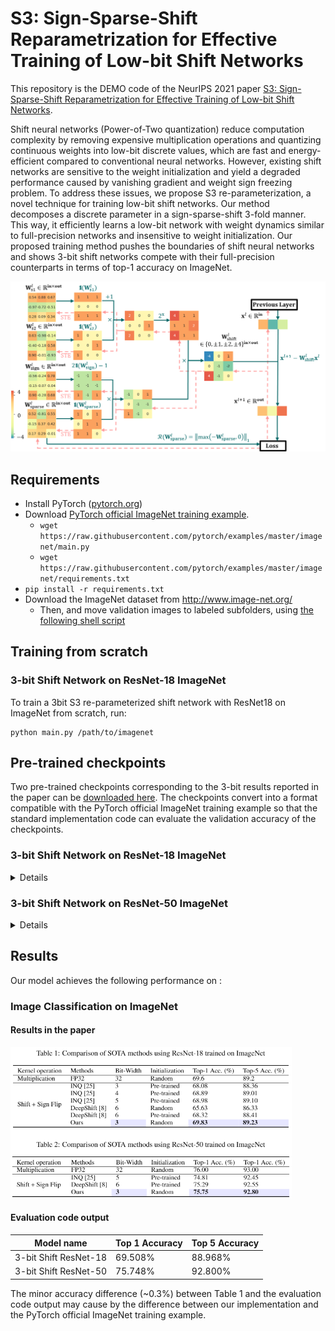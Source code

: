 # S3: Sign-Sparse-Shift Reparametrization for Effective Training of Low-bit Shift Networks

This repository is the DEMO code of the NeurIPS 2021 paper [S3: Sign-Sparse-Shift Reparametrization for Effective Training of Low-bit Shift Networks](https://proceedings.neurips.cc/paper/2021/file/7a1d9028a78f418cb8f01909a348d9b2-Paper.pdf).

Shift neural networks (Power-of-Two quantization) reduce computation complexity by removing expensive multiplication operations and quantizing continuous weights into low-bit discrete values, which are fast and energy-efficient compared to conventional neural networks. However, existing shift networks are sensitive to the weight initialization and yield a degraded performance caused by vanishing gradient and weight sign freezing problem. To address these issues, we propose S3 re-parameterization, a novel technique for training low-bit shift networks. Our method decomposes a discrete parameter in a sign-sparse-shift 3-fold manner. This way, it efficiently learns a low-bit network with weight dynamics similar to full-precision networks and insensitive to weight initialization. Our proposed training method pushes the boundaries of shift neural networks and shows 3-bit shift networks compete with their full-precision counterparts in terms of top-1 accuracy on ImageNet.

<p align="center">
<img src="figures/S3-Shift3bit-Training.png" alt="Training Diagram of S3 re-parameterized 3-bit shift network" width="540">
</p>

## Requirements

- Install PyTorch ([pytorch.org](http://pytorch.org))
- Download [PyTorch official ImageNet training example](https://github.com/pytorch/examples/tree/master/imagenet).
  - `wget https://raw.githubusercontent.com/pytorch/examples/master/imagenet/main.py`
  - `wget https://raw.githubusercontent.com/pytorch/examples/master/imagenet/requirements.txt`
- `pip install -r requirements.txt`
- Download the ImageNet dataset from http://www.image-net.org/
    - Then, and move validation images to labeled subfolders, using [the following shell script](https://raw.githubusercontent.com/soumith/imagenetloader.torch/master/valprep.sh)

## Training from scratch

### 3-bit Shift Network on ResNet-18 ImageNet

To train a 3bit S3 re-parameterized shift network with ResNet18 on ImageNet from scratch, run:
```train
python main.py /path/to/imagenet
```

## Pre-trained checkpoints

Two pre-trained checkpoints corresponding to the 3-bit results reported in the paper can be [downloaded here](./pre-trained-ckpt-evaluation/). The checkpoints convert into a format compatible with the PyTorch official ImageNet training example so that the standard implementation code can evaluate the validation accuracy of the checkpoints.

### 3-bit Shift Network on ResNet-18 ImageNet
<details>
To evaluate the pre-trained checkpoint of 3bit S3 re-parameterized shift network with ResNet-18 on ImageNet, run:

```eval
python main_eval.py --evaluate --resume s3-3bit-resnet18-pytorch-imagenet.pth.tar --arch resnet18 /path/to/imagenet
```

Outputs:
```example_output
=> creating model 'resnet18'
=> loading checkpoint 's3-3bit-resnet18-pytorch-imagenet.pth.tar'
=> loaded checkpoint 's3-3bit-resnet18-pytorch-imagenet.pth.tar' (epoch 199)
Test: [  0/196] Time  4.506 ( 4.506)    Loss 6.7311e-01 (6.7311e-01)    Acc@1  82.81 ( 82.81)   Acc@5  96.09 ( 96.09)
Test: [ 10/196] Time  0.072 ( 0.986)    Loss 1.2426e+00 (9.1206e-01)    Acc@1  69.14 ( 77.73)   Acc@5  88.67 ( 92.68)
Test: [ 20/196] Time  2.218 ( 0.904)    Loss 8.9948e-01 (9.1190e-01)    Acc@1  81.64 ( 77.40)   Acc@5  91.02 ( 92.47)
Test: [ 30/196] Time  0.072 ( 0.809)    Loss 8.3274e-01 (8.8309e-01)    Acc@1  80.47 ( 77.95)   Acc@5  94.92 ( 92.97)
Test: [ 40/196] Time  2.417 ( 0.815)    Loss 9.7517e-01 (9.2135e-01)    Acc@1  75.78 ( 76.59)   Acc@5  94.14 ( 93.16)
Test: [ 50/196] Time  0.072 ( 0.775)    Loss 6.4144e-01 (9.1274e-01)    Acc@1  83.59 ( 76.49)   Acc@5  96.88 ( 93.35)
Test: [ 60/196] Time  2.033 ( 0.795)    Loss 1.1415e+00 (9.1855e-01)    Acc@1  70.31 ( 76.14)   Acc@5  91.02 ( 93.45)
Test: [ 70/196] Time  0.072 ( 0.791)    Loss 9.0677e-01 (9.0656e-01)    Acc@1  73.83 ( 76.42)   Acc@5  94.14 ( 93.54)
Test: [ 80/196] Time  0.848 ( 0.784)    Loss 1.7171e+00 (9.2979e-01)    Acc@1  57.03 ( 75.85)   Acc@5  85.55 ( 93.26)
Test: [ 90/196] Time  1.443 ( 0.785)    Loss 2.2276e+00 (9.9383e-01)    Acc@1  51.56 ( 74.53)   Acc@5  75.78 ( 92.41)
Test: [100/196] Time  1.244 ( 0.767)    Loss 1.7705e+00 (1.0593e+00)    Acc@1  55.47 ( 73.16)   Acc@5  82.03 ( 91.58)
Test: [110/196] Time  0.449 ( 0.771)    Loss 1.2247e+00 (1.0864e+00)    Acc@1  70.70 ( 72.59)   Acc@5  89.84 ( 91.17)
Test: [120/196] Time  0.074 ( 0.763)    Loss 1.9402e+00 (1.1115e+00)    Acc@1  55.86 ( 72.25)   Acc@5  76.95 ( 90.76)
Test: [130/196] Time  0.071 ( 0.774)    Loss 1.0368e+00 (1.1486e+00)    Acc@1  74.61 ( 71.40)   Acc@5  92.97 ( 90.29)
Test: [140/196] Time  0.072 ( 0.754)    Loss 1.4686e+00 (1.1709e+00)    Acc@1  65.23 ( 70.97)   Acc@5  83.98 ( 90.00)
Test: [150/196] Time  0.073 ( 0.763)    Loss 1.4905e+00 (1.1954e+00)    Acc@1  69.92 ( 70.51)   Acc@5  85.16 ( 89.62)
Test: [160/196] Time  0.073 ( 0.754)    Loss 1.1636e+00 (1.2138e+00)    Acc@1  73.44 ( 70.19)   Acc@5  89.84 ( 89.35)
Test: [170/196] Time  0.072 ( 0.755)    Loss 7.5062e-01 (1.2348e+00)    Acc@1  77.73 ( 69.75)   Acc@5  96.48 ( 89.05)
Test: [180/196] Time  0.073 ( 0.745)    Loss 1.3958e+00 (1.2521e+00)    Acc@1  64.06 ( 69.37)   Acc@5  88.67 ( 88.84)
Test: [190/196] Time  0.072 ( 0.748)    Loss 1.2849e+00 (1.2503e+00)    Acc@1  64.84 ( 69.33)   Acc@5  92.58 ( 88.89)
 * Acc@1 69.508 Acc@5 88.968
```

The elements of following weight tensors in the checkpoint are restricted to the discrete weight values of 3-bit shift network {-4, -2, -1, 0, 1, 2, 4}
<details>
<summary markdown="span"> Quantized tensor name in ResNet-18 checkpoint </summary>
module.layer1.0.conv1.weight  <br />
module.layer1.0.conv2.weight  <br />
module.layer1.1.conv1.weight  <br />
module.layer1.1.conv2.weight  <br />
module.layer2.0.conv1.weight  <br />
module.layer2.0.conv2.weight  <br />
module.layer2.0.downsample.0.weight  <br />
module.layer2.1.conv1.weight  <br />
module.layer2.1.conv2.weight  <br />
module.layer3.0.conv1.weight  <br />
module.layer3.0.conv2.weight  <br />
module.layer3.0.downsample.0.weight  <br />
module.layer3.1.conv1.weight  <br />
module.layer3.1.conv2.weight  <br />
module.layer4.0.conv1.weight  <br />
module.layer4.0.conv2.weight  <br />
module.layer4.0.downsample.0.weight  <br />
module.layer4.1.conv1.weight  <br />
module.layer4.1.conv2.weight  <br />
</details>

The following code snippet can load a discrete weight tensor from the checkpoint and output the unique discrete values in this tensor.
```eval
import torch
TENSOR_NAME = "module.layer1.0.conv1.weight"
CKPT_NAME = "s3-3bit-resnet18-pytorch-imagenet.pth.tar"

checkpoint = torch.load(CKPT_NAME)
model_state_dict = checkpoint['state_dict']
discrete_weight = model_state_dict[TENSOR_NAME]
print(torch.unique(discrete_weight))
```

Outputs:
```example_output
tensor([-4., -2., -1., -0.,  1.,  2.,  4.], device='cuda:0')
```
</details>

### 3-bit Shift Network on ResNet-50 ImageNet
<details>
To evaluate the pre-trained checkpoint of 3bit S3 re-parameterized shift network with ResNet-50 on ImageNet, run:

```eval
python main_eval.py --evaluate --resume s3-3bit-resnet50-pytorch-imagenet.pth.tar --arch resnet50 /path/to/imagenet
```

Outputs:
```example_output
=> creating model 'resnet50'
=> loading checkpoint 's3-3bit-resnet50-pytorch-imagenet.pth.tar'
=> loaded checkpoint 's3-3bit-resnet50-pytorch-imagenet.pth.tar' (epoch 199)
Test: [  0/196] Time  4.976 ( 4.976)    Loss 4.9636e-01 (4.9636e-01)    Acc@1  86.33 ( 86.33)   Acc@5  97.27 ( 97.27)
Test: [ 10/196] Time  0.221 ( 0.972)    Loss 1.0587e+00 (6.8706e-01)    Acc@1  75.39 ( 82.07)   Acc@5  92.19 ( 95.63)
Test: [ 20/196] Time  1.160 ( 0.907)    Loss 7.0471e-01 (6.8882e-01)    Acc@1  86.33 ( 81.99)   Acc@5  92.58 ( 95.48)
Test: [ 30/196] Time  0.221 ( 0.873)    Loss 8.0941e-01 (6.5377e-01)    Acc@1  78.91 ( 83.09)   Acc@5  94.92 ( 95.60)
Test: [ 40/196] Time  2.344 ( 0.906)    Loss 6.5837e-01 (6.8861e-01)    Acc@1  82.03 ( 81.85)   Acc@5  96.88 ( 95.61)
Test: [ 50/196] Time  0.223 ( 0.829)    Loss 4.6707e-01 (6.8241e-01)    Acc@1  88.67 ( 81.78)   Acc@5  96.88 ( 95.76)
Test: [ 60/196] Time  1.323 ( 0.812)    Loss 8.7407e-01 (6.9512e-01)    Acc@1  74.22 ( 81.40)   Acc@5  96.48 ( 95.87)
Test: [ 70/196] Time  2.609 ( 0.832)    Loss 7.4790e-01 (6.8027e-01)    Acc@1  76.95 ( 81.63)   Acc@5  96.88 ( 96.06)
Test: [ 80/196] Time  0.221 ( 0.810)    Loss 1.4313e+00 (7.0608e-01)    Acc@1  65.23 ( 81.13)   Acc@5  87.11 ( 95.75)
Test: [ 90/196] Time  3.314 ( 0.842)    Loss 1.8285e+00 (7.5399e-01)    Acc@1  58.20 ( 80.08)   Acc@5  85.94 ( 95.25)
Test: [100/196] Time  0.219 ( 0.825)    Loss 1.2244e+00 (8.0642e-01)    Acc@1  66.80 ( 78.93)   Acc@5  89.84 ( 94.59)
Test: [110/196] Time  3.015 ( 0.847)    Loss 8.3800e-01 (8.3314e-01)    Acc@1  78.91 ( 78.41)   Acc@5  94.92 ( 94.27)
Test: [120/196] Time  0.219 ( 0.844)    Loss 1.2821e+00 (8.4899e-01)    Acc@1  71.48 ( 78.15)   Acc@5  88.28 ( 94.02)
Test: [130/196] Time  2.935 ( 0.857)    Loss 6.7108e-01 (8.8153e-01)    Acc@1  81.64 ( 77.40)   Acc@5  95.31 ( 93.68)
Test: [140/196] Time  0.222 ( 0.852)    Loss 1.1377e+00 (8.9882e-01)    Acc@1  72.27 ( 77.09)   Acc@5  91.80 ( 93.49)
Test: [150/196] Time  2.446 ( 0.858)    Loss 1.1069e+00 (9.1730e-01)    Acc@1  76.17 ( 76.76)   Acc@5  90.62 ( 93.22)
Test: [160/196] Time  0.220 ( 0.847)    Loss 7.7915e-01 (9.3251e-01)    Acc@1  83.20 ( 76.46)   Acc@5  93.36 ( 93.00)
Test: [170/196] Time  2.340 ( 0.852)    Loss 5.5731e-01 (9.4940e-01)    Acc@1  84.77 ( 76.01)   Acc@5  96.88 ( 92.81)
Test: [180/196] Time  0.221 ( 0.845)    Loss 1.2214e+00 (9.6362e-01)    Acc@1  67.97 ( 75.69)   Acc@5  93.75 ( 92.70)
Test: [190/196] Time  2.750 ( 0.848)    Loss 1.1438e+00 (9.6272e-01)    Acc@1  69.92 ( 75.63)   Acc@5  94.53 ( 92.75)
 * Acc@1 75.748 Acc@5 92.800
```

The elements of following weight tensors in the checkpoint are restricted to the discrete weight values of 3-bit shift network {-4, -2, -1, 0, 1, 2, 4}
<details>
<summary markdown="span"> Quantized tensor name in ResNet-50 checkpoint </summary>
module.layer1.0.conv1.weight <br />
module.layer1.0.conv2.weight <br />
module.layer1.0.conv3.weight <br />
module.layer1.0.downsample.0.weight <br />
module.layer1.1.conv1.weight <br /> 
module.layer1.1.conv2.weight <br />
module.layer1.1.conv3.weight <br />
module.layer1.2.conv1.weight <br />
module.layer1.2.conv2.weight <br />
module.layer1.2.conv3.weight <br />
module.layer2.0.conv1.weight <br />
module.layer2.0.conv2.weight <br />
module.layer2.0.conv3.weight <br />
module.layer2.0.downsample.0.weight <br />
module.layer2.1.conv1.weight <br />
module.layer2.1.conv2.weight <br />
module.layer2.1.conv3.weight <br />
module.layer2.2.conv1.weight <br />
module.layer2.2.conv2.weight <br />
module.layer2.2.conv3.weight <br />
module.layer2.3.conv1.weight <br />
module.layer2.3.conv2.weight <br />
module.layer2.3.conv3.weight <br />
module.layer3.0.conv1.weight <br />
module.layer3.0.conv2.weight <br />
module.layer3.0.conv3.weight <br />
module.layer3.0.downsample.0.weight <br />
module.layer3.1.conv1.weight <br />
module.layer3.1.conv2.weight <br />
module.layer3.1.conv3.weight <br />
module.layer3.2.conv1.weight <br />
module.layer3.2.conv2.weight <br />
module.layer3.2.conv3.weight <br />
module.layer3.3.conv1.weight <br />
module.layer3.3.conv2.weight <br />
module.layer3.3.conv3.weight <br />
module.layer3.4.conv1.weight <br />
module.layer3.4.conv2.weight <br />
module.layer3.4.conv3.weight <br />
module.layer3.5.conv1.weight <br />
module.layer3.5.conv2.weight <br />
module.layer3.5.conv3.weight <br />
module.layer4.0.conv1.weight <br />
module.layer4.0.conv2.weight <br />
module.layer4.0.conv3.weight <br />
module.layer4.0.downsample.0.weight <br />
module.layer4.1.conv1.weight <br />
module.layer4.1.conv2.weight <br />
module.layer4.1.conv3.weight <br />
module.layer4.2.conv1.weight <br />
module.layer4.2.conv2.weight <br />
module.layer4.2.conv3.weight <br />
</details>
</details>

## Results

Our model achieves the following performance on :

### Image Classification on ImageNet

#### Results in the paper
<p align="left">
<img src="figures/tables2.png" alt="Table-1-2" width="450">
</p>

#### Evaluation code output
| Model name         | Top 1 Accuracy  | Top 5 Accuracy |
| ------------------ |---------------- | -------------- |
| 3-bit Shift ResNet-18 |     69.508%         |      88.968%       |
| 3-bit Shift ResNet-50 |     75.748%         |      92.800%       |

The minor accuracy difference (~0.3%) between Table 1 and the evaluation code output may cause by the difference between our implementation and the PyTorch official ImageNet training example.